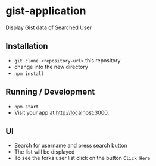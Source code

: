 # gist-application
Display Gist data of Searched User


## Installation
* `git clone <repository-url>` this repository
* change into the new directory
* `npm install`

## Running / Development

* `npm start`
* Visit your app at [http://localhost:3000](http://localhost:3000).

## UI 

* Search for username and press search button
* The list will be displayed 
* To see the forks user list click on the button `Click Here`
